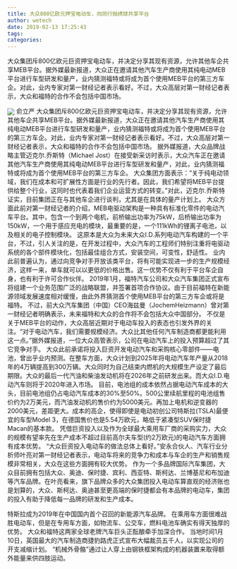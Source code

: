 ```yaml
---
title: 大众800亿欧元押宝电动车，向同行抛绣球共享平台
author: wetech
date: 2019-02-13 17:25:43
tags: 
categories: 
---
```

大众集团斥800亿欧元巨资押宝电动车，并决定分享其现有资源，允许其他车企共享MEB平台。据外媒最新报道，大众正在邀请其他汽车生产商使用其纯电动MEB平台进行车型研发和量产，业内猜测福特或将成为首个使用MEB平台的第三方车企。对此，业内专家对第一财经记者表示看好。不过，大众高层对第一财经记者表示，大众和福特的合作不会包括中国市场。
<!-- more -->
<img align="center" border="0" src="https://imgcdn.yicai.com/uppics/images/2019/02/dce4c7965121b8dacb2cffd26c0f3ed9.jpg" />
俞立严
大众集团斥800亿欧元巨资押宝电动车，并决定分享其现有资源，允许其他车企共享MEB平台。据外媒最新报道，大众正在邀请其他汽车生产商使用其纯电动MEB平台进行车型研发和量产，业内猜测福特或将成为首个使用MEB平台的第三方车企。对此，业内专家对第一财经记者表示看好。不过，大众高层对第一财经记者表示，大众和福特的合作不会包括中国市场。
据外媒报道，大众品牌战略主管迈克尔.乔斯特（Michael Jost）在接受新采访时表示，大众汽车正在邀请其他汽车生产商使用其纯电动MEB平台进行车型研发和量产，对此，业内猜测福特或将成为首个使用MEB平台的第三方车企。
大众集团方面表示：“关于纯电动领域，我们在成本和可扩展性方面是行业的先行者。因此，我们希望将MEB平台提供给整个行业，这同时也代表着我们企业运营方式的转变。”对此，迈克尔.乔斯特证实，目前集团正在与其他车企进行谈判，尤其是在具体的量产计划上。
大众方面此前对第一财经记者的介绍，MEB电驱动架构是一种具有标准化零件的电动汽车平台。其中，包含一个到两个电机，前桥输出功率为75kW，后桥输出功率为150kW，一个用于感应充电的模块，最重要的是，一个111kWh的锂离子电池，以及相关的电子控制模块。
这原本是大众为未来大众I.D.系列电动汽车构建的一个平台，不过，引人关注的是，在开发过程中，大众汽车的工程师们特别注重将电驱动系统的各个部件模块化，包括最佳组合方式，安装空间，可变性，舒适性。
业内此前普遍认为，通过向竞争对手开放该类平台，将有可能实现进一步的生产规模经济，这样一来，单车就可以以更低的价格出售。这一优势不仅有利于平台车企自身，也有利于许可合作伙伴。
2019年1月，福特汽车公司和大众汽车集团正式宣布将组建一个业务范围广泛的战略联盟，并签署首项合作协议。由于目前福特在新能源领域发展速度相对缓慢，由此外界猜测首个使用MEB平台的第三方车企或将是福特。
不过，前大众汽车集团（中国）CEO海兹曼（JochemHeizmann）曾对第一财经记者明确表示，未来福特和大众的合作将不会包括大众中国部分。
不仅是关于MEB平台的动作，大众高层近期对于电动车投入的表态也引发外界的关注。“对于电动汽车，我们需要规模经济。大众比其他任何汽车制造商都更能利用这一点。”据外媒报道，一位大众高管表示，公司在电动汽车上的投入预算超过了其它竞争对手。
大众此前承诺将投入巨资开发电动汽车和采购核心零部件——电池，曾出乎业内预测。在整车方面，大众计划到2025年将电动汽车年产量从2018年的4万辆提高到300万辆。大众同时为自己结束内燃机的大规模生产设定了最后期限。大众的最后一代汽油和柴油发动机将在2026年之前研发出来。而大众I.D.电动汽车则将于2020年进入市场。
目前，电池组的成本依然占据电动汽车成本的大头，目前电池组仍占电动汽车成本的30%至50%。500公里续航里程的电池组售价约为2万美元，而汽油发动机的售价约为5000美元。再加上电机和逆变器的2000美元，差距更大。成本的高企，使得即使是电动初创公司特斯拉(TSLA)最便宜的车型Model 3，在德国售价也是5.54万欧元，略低于紧凑型SUV保时捷Macan的基本款。
凭借巨资投入以及作为全球最大乘用车厂商的采购实力，大众的规模有望率先在生产成本不超过目前高尔夫车型(约2万欧元)的电动汽车方面拥有成本优势。
“大众巨资投入电动车的做法总体上看好。”安永合伙人、汽车行业分析师叶亮对第一财经记者表示，电动车将来的竞争力和成本与车企的生产和销售规模非常相关，大众在这些方面拥有较大优势。
作为一个多品牌国际汽车集团，大众目前拥有包括大众、奥迪、保时捷、宾利、西亚特、斯柯达、兰博基尼和布加迪等汽车品牌。在叶亮看来，旗下品牌众多的大众集团投入电动车算直观的经济账也是划算的，大众、斯柯达、奥迪甚至更高端的保时捷都会有本品牌的电动车，集团的投入有助于降低每一品牌的研发和生产成本。
 
 
特斯拉成为2019年在中国国内首个召回的新能源汽车品牌。
在乘用车方面很难战胜电动车，但是在专用车方面，如物流车、公交车，燃料电池车确实有得天独厚的优势。
大众和福特这两家全球老牌汽车巨头正酝酿牵手加深合作。
当地时间1月10日，英国最大的汽车制造商捷豹路虎正式宣布大幅裁员五千人，以实现公司的开支减缩计划。
“机械外骨骼”通过让人穿上由钢铁框架构成的机器装置来取得额外能量来供四肢运动。
